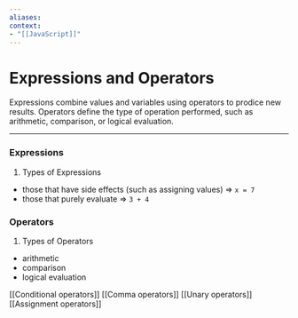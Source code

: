 ```yaml
---
aliases:
context:
- "[[JavaScript]]"
---
```


# Expressions and Operators

Expressions combine values and variables using operators to prodice new results.
Operators define the type of operation performed, such as arithmetic, comparison, or logical evaluation.

---
### Expressions
1. Types of Expressions
- those that have side effects (such as assigning values) => `x = 7`
- those that purely evaluate => `3 + 4`

### Operators
1. Types of Operators
- arithmetic
- comparison
- logical evaluation

[[Conditional operators]]
[[Comma operators]]
[[Unary operators]]
[[Assignment operators]]

